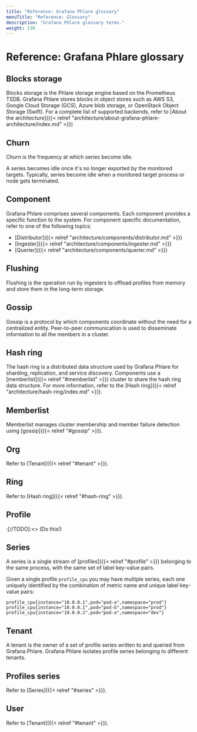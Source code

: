 ```yaml
---
title: "Reference: Grafana Phlare glossary"
menuTitle: "Reference: Glossary"
description: "Grafana Phlare glossary terms."
weight: 130
---
```


# Reference: Grafana Phlare glossary

## Blocks storage

Blocks storage is the Phlare storage engine based on the Prometheus TSDB.
Grafana Phlare stores blocks in object stores such as AWS S3, Google Cloud Storage (GCS), Azure blob storage, or OpenStack Object Storage (Swift).
For a complete list of supported backends, refer to [About the architecture]({{< relref "architecture/about-grafana-phlare-architecture/index.md" >}})

## Churn

Churn is the frequency at which series become idle.

A series becomes idle once it's no longer exported by the monitored targets.
Typically, series become idle when a monitored target process or node gets terminated.

## Component

Grafana Phlare comprises several components.
Each component provides a specific function to the system.
For component specific documentation, refer to one of the following topics:

- [Distributor]({{< relref "architecture/components/distributor.md" >}})
- [Ingester]({{< relref "architecture/components/ingester.md" >}})
- [Querier]({{< relref "architecture/components/querier.md" >}})

## Flushing

Flushing is the operation run by ingesters to offload profiles from memory and store them in the long-term storage.

## Gossip

Gossip is a protocol by which components coordinate without the need for a centralized entity. Peer-to-peer communication is used to disseminate information to all the members in a cluster.

## Hash ring

The hash ring is a distributed data structure used by Grafana Phlare for sharding, replication, and service discovery.
Components use a [memberlist]({{< relref "#memberlist" >}}) cluster to share the hash ring data structure.
For more information, refer to the [Hash ring]({{< relref "architecture/hash-ring/index.md" >}}).

## Memberlist

Memberlist manages cluster membership and member failure detection using [gossip]({{< relref "#gossip" >}}).

## Org

Refer to [Tenant]({{< relref "#tenant" >}}).

## Ring

Refer to [Hash ring]({{< relref "#hash-ring" >}}).

## Profile

:[//TODO]:<> (Do this!)

## Series

A series is a single stream of [profiles]({{< relref "#profile" >}}) belonging to the same process, with the same set of label key-value pairs.

Given a single profile `profile_cpu` you may have multiple series, each one uniquely identified by the combination of metric name and unique label key-value pairs:

```
profile_cpu{instance="10.0.0.1",pod="pod-a",namespace="prod"}
profile_cpu{instance="10.0.0.1",pod="pod-b",namespace="prod"}
profile_cpu{instance="10.0.0.2",pod="pod-a",namespace="dev"}
```

## Tenant

A tenant is the owner of a set of profile series written to and queried from Grafana Phlare.
Grafana Phlare isolates profile series belonging to different tenants.

## Profiles series

Refer to [Series]({{< relref "#series" >}}).

## User

Refer to [Tenant]({{< relref "#tenant" >}}).

